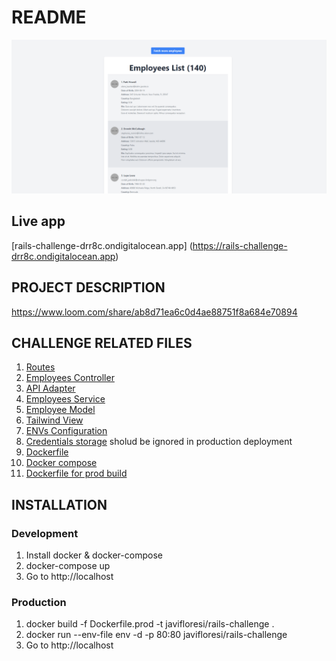 # README

![Screenshot](public/main-view.png)


## Live app
[rails-challenge-drr8c.ondigitalocean.app] (https://rails-challenge-drr8c.ondigitalocean.app)


## PROJECT DESCRIPTION
https://www.loom.com/share/ab8d71ea6c0d4ae88751f8a684e70894

## CHALLENGE RELATED FILES
1. [Routes](config/routes.rb)
2. [Employees Controller](app/controllers/employees_controller.rb)
3. [API Adapter](app/adapters/api_adapter.rb)
4. [Employees Service](app/services/employee_service.rb)
5. [Employee Model](app/models/employee.rb)
6. [Tailwind View](app/views/employees/index.html.erb)
7. [ENVs Configuration](config/initializers/api_config.rb)
8. [Credentials storage](env) sholud be ignored in production deployment
9. [Dockerfile](Dockerfile)
10. [Docker compose](docker-compose.yml)
11. [Dockerfile for prod build](Dockerfile.prod)


## INSTALLATION

### Development
1. Install docker & docker-compose
2. docker-compose up
3. Go to http://localhost

### Production
1. docker build -f Dockerfile.prod -t javifloresi/rails-challenge .
2. docker run --env-file env -d -p 80:80 javifloresi/rails-challenge
3. Go to http://localhost





